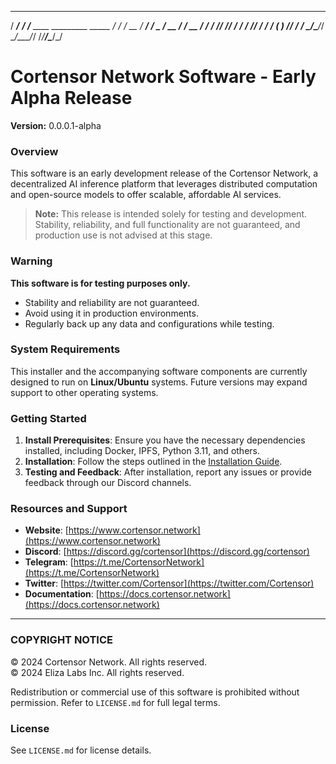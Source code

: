    ______           __
  / ____/___  _____/ /____  ____  _________  _____
 / /   / __ \/ ___/ __/ _ \/ __ \/ ___/ __ \/ ___/
/ /___/ /_/ / /  / /_/  __/ / / (__  ) /_/ / /
\____/\____/_/   \__/\___/_/ /_/____/\____/_/

# Cortensor Network Software - Early Alpha Release

**Version:** 0.0.0.1-alpha

### Overview

This software is an early development release of the Cortensor Network, a decentralized AI inference platform that leverages distributed computation and open-source models to offer scalable, affordable AI services.

> **Note:** This release is intended solely for testing and development. Stability, reliability, and full functionality are not guaranteed, and production use is not advised at this stage.

### Warning

**This software is for testing purposes only.**  
- Stability and reliability are not guaranteed.
- Avoid using it in production environments.
- Regularly back up any data and configurations while testing.

### System Requirements

This installer and the accompanying software components are currently designed to run on **Linux/Ubuntu** systems. Future versions may expand support to other operating systems.

### Getting Started

1. **Install Prerequisites**: Ensure you have the necessary dependencies installed, including Docker, IPFS, Python 3.11, and others.
2. **Installation**: Follow the steps outlined in the [Installation Guide](https://docs.cortensor.network/getting-started/installation-and-setup).
3. **Testing and Feedback**: After installation, report any issues or provide feedback through our Discord channels.

### Resources and Support

- **Website**: [https://www.cortensor.network](https://www.cortensor.network)
- **Discord**: [https://discord.gg/cortensor](https://discord.gg/cortensor)
- **Telegram**: [https://t.me/CortensorNetwork](https://t.me/CortensorNetwork)
- **Twitter**: [https://twitter.com/Cortensor](https://twitter.com/Cortensor)
- **Documentation**: [https://docs.cortensor.network](https://docs.cortensor.network)

---

### COPYRIGHT NOTICE

© 2024 Cortensor Network. All rights reserved.  
© 2024 Eliza Labs Inc. All rights reserved.

Redistribution or commercial use of this software is prohibited without permission. Refer to `LICENSE.md` for full legal terms.

### License

See `LICENSE.md` for license details.
